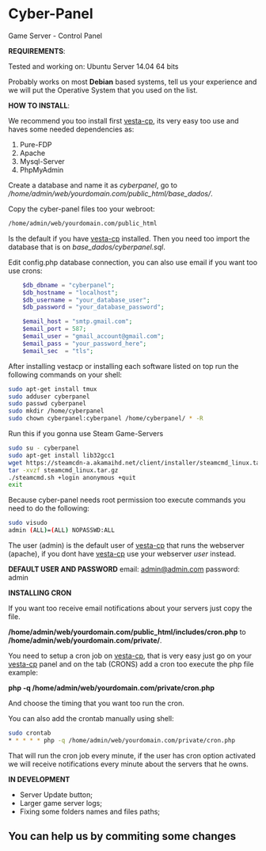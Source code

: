 # Cyber-Panel
Game Server - Control Panel

**REQUIREMENTS**:

Tested and working on: Ubuntu Server 14.04 64 bits

Probably works on most __Debian__ based systems, tell us your experience and we will put the Operative System that you used on the list.


**HOW TO INSTALL**:

We recommend you too install first [vesta-cp](http://vestacp.com), its very easy too use and haves some needed dependencies as:

1. Pure-FDP
2. Apache
3. Mysql-Server
4. PhpMyAdmin

Create a database and name it as  _cyberpanel_, go to _/home/admin/web/yourdomain.com/public_html/base_dados/_.

Copy the cyber-panel files too your webroot:
```bash
/home/admin/web/yourdomain.com/public_html
```
Is the default if you have [vesta-cp](http://vestacp.com) installed.
Then you need too import the database that is on _base_dados/cyberpanel.sql_.

Edit config.php database connection, you can also use email if you want too use crons:
```php
	$db_dbname = "cyberpanel";
	$db_hostname = "localhost";
	$db_username = "your_database_user";
	$db_password = "your_database_password";

	$email_host = "smtp.gmail.com";
	$email_port = 587;
	$email_user = "gmail_account@gmail.com";
	$email_pass = "your_password_here";
	$email_sec  = "tls";
``` 
After installing vestacp or installing each software listed on top run the following commands on your shell:
```bash
sudo apt-get install tmux
sudo adduser cyberpanel
sudo passwd cyberpanel
sudo mkdir /home/cyberpanel
sudo chown cyberpanel:cyberpanel /home/cyberpanel/ * -R 
```



Run this if you gonna use Steam Game-Servers
```bash
sudo su - cyberpanel
sudo apt-get install lib32gcc1
wget https://steamcdn-a.akamaihd.net/client/installer/steamcmd_linux.tar.gz
tar -xvzf steamcmd_linux.tar.gz
./steamcmd.sh +login anonymous +quit
exit
```

Because cyber-panel needs root permission too execute commands you need to do the following:
```bash
sudo visudo
admin (ALL)=(ALL) NOPASSWD:ALL
```
The user (admin) is the default user of [vesta-cp](http://vestacp.com) that runs the webserver (apache), if you dont have [vesta-cp](http://vestacp.com) use your webserver _user_ instead.



**DEFAULT USER AND PASSWORD**
email: admin@admin.com
password: admin


**INSTALLING CRON**

If you want too receive email notifications about your servers just copy the file.

**/home/admin/web/yourdomain.com/public_html/includes/cron.php** to **/home/admin/web/yourdomain.com/private/**.

You need to setup a cron job on [vesta-cp](http://vestacp.com), that is very easy just go on your [vesta-cp](http://vestacp.com) panel and on the tab (CRONS) add a cron too execute the php file example: 

**php -q /home/admin/web/yourdomain.com/private/cron.php**

And choose the timing that you want too run the cron.

You can also add the crontab manually using shell:

```bash
sudo crontab
* * * * * php -q /home/admin/web/yourdomain.com/private/cron.php
```

That will run the cron job every minute, if the user has cron option activated we will receive notifications every minute about the servers that he owns.

**IN DEVELOPMENT**
- Server Update button;
- Larger game server logs;
- Fixing some folders names and files paths;

## You can help us by commiting some changes
